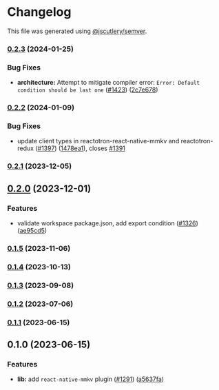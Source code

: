 # Changelog

This file was generated using [@jscutlery/semver](https://github.com/jscutlery/semver).

### [0.2.3](https://github.com/infinitered/reactotron/compare/reactotron-react-native-mmkv@0.2.2...reactotron-react-native-mmkv@0.2.3) (2024-01-25)


### Bug Fixes

* **architecture:** Attempt to mitigate compiler error: `Error: Default condition should be last one` ([#1423](https://github.com/infinitered/reactotron/issues/1423)) ([2c7e678](https://github.com/infinitered/reactotron/commit/2c7e678e5afaea79cd01f4ab6e90bd67339fc80a))

### [0.2.2](https://github.com/infinitered/reactotron/compare/reactotron-react-native-mmkv@0.2.1...reactotron-react-native-mmkv@0.2.2) (2024-01-09)


### Bug Fixes

* update client types in reactotron-react-native-mmkv and reactotron-redux ([#1397](https://github.com/infinitered/reactotron/issues/1397)) ([1478ea1](https://github.com/infinitered/reactotron/commit/1478ea176552b9e0e6606a41f4cc2cd3a33fe587)), closes [#1391](https://github.com/infinitered/reactotron/issues/1391)

### [0.2.1](https://github.com/infinitered/reactotron/compare/reactotron-react-native-mmkv@0.2.0...reactotron-react-native-mmkv@0.2.1) (2023-12-05)

## [0.2.0](https://github.com/infinitered/reactotron/compare/reactotron-react-native-mmkv@0.1.5...reactotron-react-native-mmkv@0.2.0) (2023-12-01)


### Features

* validate workspace package.json, add export condition ([#1326](https://github.com/infinitered/reactotron/issues/1326)) ([ae95cd5](https://github.com/infinitered/reactotron/commit/ae95cd536de187ede034e5183ceeb812f356d273))

### [0.1.5](https://github.com/infinitered/reactotron/compare/reactotron-react-native-mmkv@0.1.4...reactotron-react-native-mmkv@0.1.5) (2023-11-06)

### [0.1.4](https://github.com/infinitered/reactotron/compare/reactotron-react-native-mmkv@0.1.3...reactotron-react-native-mmkv@0.1.4) (2023-10-13)

### [0.1.3](https://github.com/infinitered/reactotron/compare/reactotron-react-native-mmkv@0.1.2...reactotron-react-native-mmkv@0.1.3) (2023-09-08)

### [0.1.2](https://github.com/infinitered/reactotron/compare/reactotron-react-native-mmkv@0.1.1...reactotron-react-native-mmkv@0.1.2) (2023-07-06)

### [0.1.1](https://github.com/infinitered/reactotron/compare/reactotron-react-native-mmkv@0.1.0...reactotron-react-native-mmkv@0.1.1) (2023-06-15)

## 0.1.0 (2023-06-15)


### Features

* **lib:** add `react-native-mmkv` plugin ([#1291](https://github.com/infinitered/reactotron/issues/1291)) ([a5637fa](https://github.com/infinitered/reactotron/commit/a5637fae2a3eabcea27cc491d13d0174c46be9e9))
